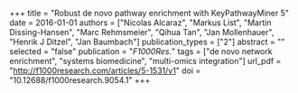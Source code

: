 +++
title = "Robust de novo pathway enrichment with KeyPathwayMiner 5"
date = 2016-01-01
authors = ["Nicolas Alcaraz", "Markus List", "Martin Dissing-Hansen", "Marc Rehmsmeier", "Qihua Tan", "Jan Mollenhauer", "Henrik J Ditzel", "Jan Baumbach"]
publication_types = ["2"]
abstract = ""
selected = "false"
publication = "*F1000Res.*"
tags = ["de novo network enrichment", "systems biomedicine", "multi-omics integration"]
url_pdf = "http://f1000research.com/articles/5-1531/v1"
doi = "10.12688/f1000research.9054.1"
+++

